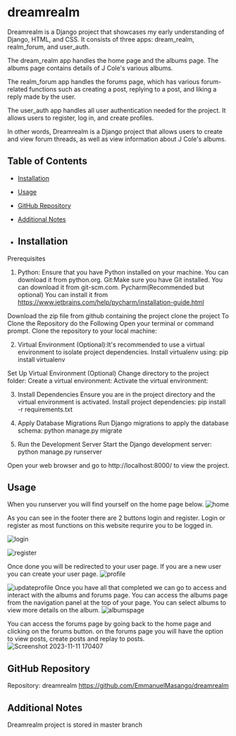 # dreamrealm

Dreamrealm is a Django project that showcases my early understanding of Django, HTML, and CSS. It consists of three apps: dream_realm, realm_forum, and user_auth.

The dream_realm app handles the home page and the albums page. The albums page contains details of J Cole's various albums.

The realm_forum app handles the forums page, which has various forum-related functions such as creating a post, replying to a post, and liking a reply made by the user.

The user_auth app handles all user authentication needed for the project. It allows users to register, log in, and create profiles.

In other words, Dreamrealm is a Django project that allows users to create and view forum threads, as well as view information about J Cole's albums.

## Table of Contents

- [Installation](#installation)
- [Usage](#usage)
- [GitHub Repository](#github-repository)
- [Additional Notes](#additional-notes)

- ## Installation

Prerequisites
1. Python: Ensure that you have Python installed on your machine. You can download it from python.org.
   Git:Make sure you have Git installed. You can download it from git-scm.com.
   Pycharm(Recommended but optional) You can install it from https://www.jetbrains.com/help/pycharm/installation-guide.html

Download the zip file from github containing the project clone the project
To Clone the Repository do the Following 
Open your terminal or command prompt.
Clone the repository to your local machine:

2. Virtual Environment (Optional):It's recommended to use a virtual environment to isolate project dependencies. Install virtualenv using: pip install virtualenv


Set Up Virtual Environment (Optional)
Change directory to the project folder:
Create a virtual environment:
Activate the virtual environment:

3. Install Dependencies 
Ensure you are in the project directory and the virtual environment is activated.
Install project dependencies:
pip install -r requirements.txt

4. Apply Database Migrations
Run Django migrations to apply the database schema:
python manage.py migrate

5. Run the Development Server
Start the Django development server:
python manage.py runserver

Open your web browser and go to http://localhost:8000/ to view the project.


## Usage
When you runserver you will find yourself on the home page below.
![home](https://github.com/EmmanuelMasango/dreamrealm/assets/115074093/f5f72e80-9691-4f2f-950d-a80f3a017409)

As you can see in the footer there are 2 buttons login and register.
Login or register as most functions on this website requrire you to be logged in.

![login](https://github.com/EmmanuelMasango/dreamrealm/assets/115074093/ec8d8652-8530-4357-a2bc-352e6ccd2c0c)

![register](https://github.com/EmmanuelMasango/dreamrealm/assets/115074093/c6923d6c-ccd0-4533-b245-6d5c7e6da160)

Once done you will be redirected to your user page. If you are a new user you can create your user page.
![profile](https://github.com/EmmanuelMasango/dreamrealm/assets/115074093/ca2f3b82-2d2d-4d4c-b852-ab8ead732407)

![updateprofile](https://github.com/EmmanuelMasango/dreamrealm/assets/115074093/2e6dabf1-6578-41c3-9698-c3e7e20fd3db)
Once you have all that completed we can go to access and interact with the albums and forums page. You can access the albums page from the navigation panel at the top of your page. You can select albums to view more details on the album.
![albumspage](https://github.com/EmmanuelMasango/dreamrealm/assets/115074093/b66d8e4f-b465-4715-8f9c-3282a49885ca)

You can access the forums page by going back to the home page and clicking on the forums button. on the forums page you will have the option to view posts, create posts and replay to posts. 
![Screenshot 2023-11-11 170407](https://github.com/EmmanuelMasango/dreamrealm/assets/115074093/ec0f91b8-36bd-4b68-ad61-262d41c80332)

## GitHub Repository

Repository: dreamrealm
https://github.com/EmmanuelMasango/dreamrealm

## Additional Notes 
Dreamrealm project is stored in master branch 
